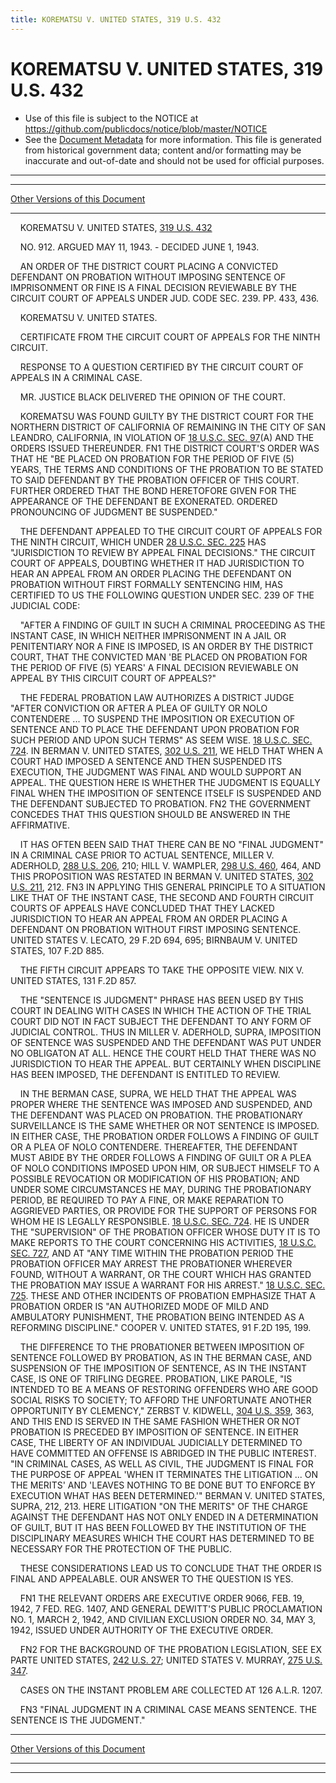 ```yaml
---
title: KOREMATSU V. UNITED STATES, 319 U.S. 432
---
```


# KOREMATSU V. UNITED STATES, 319 U.S. 432

* Use of this file is subject to the NOTICE at https://github.com/publicdocs/notice/blob/master/NOTICE
* See the [Document Metadata](../../../index.md) for more information.
  This file is generated from historical government data; content and/or formatting may be inaccurate and out-of-date and should not be used for official purposes.

----------
----------

[Other Versions of this Document](https://publicdocs.github.io/go/links?ns=uslm-x&ref=%2Fus%2Fcourts%2Fscotus%2FusReporter%2F319%2F432)

----------

    KOREMATSU V. UNITED STATES, [319 U.S. 432][/us/courts/scotus/usReporter/319/432]

    NO. 912.  ARGUED MAY 11, 1943.  - DECIDED JUNE 1, 1943.

    AN ORDER OF THE DISTRICT COURT PLACING A CONVICTED DEFENDANT ON PROBATION WITHOUT IMPOSING SENTENCE OF IMPRISONMENT OR FINE IS A FINAL DECISION REVIEWABLE BY THE CIRCUIT COURT OF APPEALS UNDER JUD.  CODE SEC. 239.  PP. 433, 436.

    KOREMATSU V. UNITED STATES.

    CERTIFICATE FROM THE CIRCUIT COURT OF APPEALS FOR THE NINTH CIRCUIT.

    RESPONSE TO A QUESTION CERTIFIED BY THE CIRCUIT COURT OF APPEALS IN A CRIMINAL CASE.

    MR. JUSTICE BLACK DELIVERED THE OPINION OF THE COURT.

    KOREMATSU WAS FOUND GUILTY BY THE DISTRICT COURT FOR THE NORTHERN DISTRICT OF CALIFORNIA OF REMAINING IN THE CITY OF SAN LEANDRO, CALIFORNIA, IN VIOLATION OF [18 U.S.C. SEC. 97][/us/usc/t18/s97](A) AND THE ORDERS ISSUED THEREUNDER.  FN1  THE DISTRICT COURT'S ORDER WAS THAT HE "BE PLACED ON PROBATION FOR THE PERIOD OF FIVE (5) YEARS, THE TERMS AND CONDITIONS OF THE PROBATION TO BE STATED TO SAID DEFENDANT BY THE PROBATION OFFICER OF THIS COURT.  FURTHER ORDERED THAT THE BOND HERETOFORE GIVEN FOR THE APPEARANCE OF THE DEFENDANT BE EXONERATED.  ORDERED PRONOUNCING OF JUDGMENT BE SUSPENDED."

    THE DEFENDANT APPEALED TO THE CIRCUIT COURT OF APPEALS FOR THE NINTH CIRCUIT, WHICH UNDER [28 U.S.C. SEC. 225][/us/usc/t28/s225] HAS "JURISDICTION TO REVIEW BY APPEAL FINAL DECISIONS."  THE CIRCUIT COURT OF APPEALS, DOUBTING WHETHER IT HAD JURISDICTION TO HEAR AN APPEAL FROM AN ORDER PLACING THE DEFENDANT ON PROBATION WITHOUT FIRST FORMALLY SENTENCING HIM, HAS CERTIFIED TO US THE FOLLOWING QUESTION UNDER SEC. 239 OF THE JUDICIAL CODE:

    "AFTER A FINDING OF GUILT IN SUCH A CRIMINAL PROCEEDING AS THE INSTANT CASE, IN WHICH NEITHER IMPRISONMENT IN A JAIL OR PENITENTIARY NOR A FINE IS IMPOSED, IS AN ORDER BY THE DISTRICT COURT, THAT THE CONVICTED MAN 'BE PLACED ON PROBATION FOR THE PERIOD OF FIVE (5) YEARS' A FINAL DECISION REVIEWABLE ON APPEAL BY THIS CIRCUIT COURT OF APPEALS?"

    THE FEDERAL PROBATION LAW AUTHORIZES A DISTRICT JUDGE "AFTER CONVICTION OR AFTER A PLEA OF GUILTY OR NOLO CONTENDERE  ...  TO SUSPEND THE IMPOSITION OR EXECUTION OF SENTENCE AND TO PLACE THE DEFENDANT UPON PROBATION FOR SUCH PERIOD AND UPON SUCH TERMS" AS SEEM WISE.  [18 U.S.C. SEC. 724][/us/usc/t18/s724].  IN BERMAN V. UNITED STATES, [302 U.S. 211][/us/courts/scotus/usReporter/302/211], WE HELD THAT WHEN A COURT HAD IMPOSED A SENTENCE AND THEN SUSPENDED ITS EXECUTION, THE JUDGMENT WAS FINAL AND WOULD SUPPORT AN APPEAL.  THE QUESTION HERE IS WHETHER THE JUDGMENT IS EQUALLY FINAL WHEN THE IMPOSITION OF SENTENCE ITSELF IS SUSPENDED AND THE DEFENDANT SUBJECTED TO PROBATION.  FN2  THE GOVERNMENT CONCEDES THAT THIS QUESTION SHOULD BE ANSWERED IN THE AFFIRMATIVE.

    IT HAS OFTEN BEEN SAID THAT THERE CAN BE NO "FINAL JUDGMENT" IN A CRIMINAL CASE PRIOR TO ACTUAL SENTENCE, MILLER V. ADERHOLD, [288 U.S. 206][/us/courts/scotus/usReporter/288/206], 210; HILL V. WAMPLER, [298 U.S. 460][/us/courts/scotus/usReporter/298/460], 464, AND THIS PROPOSITION WAS RESTATED IN BERMAN V. UNITED STATES, [302 U.S. 211][/us/courts/scotus/usReporter/302/211], 212.  FN3  IN APPLYING THIS GENERAL PRINCIPLE TO A SITUATION LIKE THAT OF THE INSTANT CASE, THE SECOND AND FOURTH CIRCUIT COURTS OF APPEALS HAVE CONCLUDED THAT THEY LACKED JURISDICTION TO HEAR AN APPEAL FROM AN ORDER PLACING A DEFENDANT ON PROBATION WITHOUT FIRST IMPOSING SENTENCE.  UNITED STATES V. LECATO, 29 F.2D 694, 695; BIRNBAUM V. UNITED STATES, 107 F.2D 885.

    THE FIFTH CIRCUIT APPEARS TO TAKE THE OPPOSITE VIEW.  NIX V. UNITED STATES, 131 F.2D 857.

    THE "SENTENCE IS JUDGMENT" PHRASE HAS BEEN USED BY THIS COURT IN DEALING WITH CASES IN WHICH THE ACTION OF THE TRIAL COURT DID NOT IN FACT SUBJECT THE DEFENDANT TO ANY FORM OF JUDICIAL CONTROL.  THUS IN MILLER V. ADERHOLD, SUPRA, IMPOSITION OF SENTENCE WAS SUSPENDED AND THE DEFENDANT WAS PUT UNDER NO OBLIGATON AT ALL.  HENCE THE COURT HELD THAT THERE WAS NO JURISDICTION TO HEAR THE APPEAL.  BUT CERTAINLY WHEN DISCIPLINE HAS BEEN IMPOSED, THE DEFENDANT IS ENTITLED TO REVIEW.

    IN THE BERMAN CASE, SUPRA, WE HELD THAT THE APPEAL WAS PROPER WHERE THE SENTENCE WAS IMPOSED AND SUSPENDED, AND THE DEFENDANT WAS PLACED ON PROBATION.  THE PROBATIONARY SURVEILLANCE IS THE SAME WHETHER OR NOT SENTENCE IS IMPOSED.  IN EITHER CASE, THE PROBATION ORDER FOLLOWS A FINDING OF GUILT OR A PLEA OF NOLO CONTENDERE.  THEREAFTER, THE DEFENDANT MUST ABIDE BY THE ORDER FOLLOWS A FINDING OF GUILT OR A PLEA OF NOLO CONDITIONS IMPOSED UPON HIM, OR SUBJECT HIMSELF TO A POSSIBLE REVOCATION OR MODIFICATION OF HIS PROBATION; AND UNDER SOME CIRCUMSTANCES HE MAY, DURING THE PROBATIONARY PERIOD, BE REQUIRED TO PAY A FINE, OR MAKE REPARATION TO AGGRIEVED PARTIES, OR PROVIDE FOR THE SUPPORT OF PERSONS FOR WHOM HE IS LEGALLY RESPONSIBLE.  [18 U.S.C. SEC. 724][/us/usc/t18/s724].  HE IS UNDER THE "SUPERVISION" OF THE PROBATION OFFICER WHOSE DUTY IT IS TO MAKE REPORTS TO THE COURT CONCERNING HIS ACTIVITIES, [18 U.S.C. SEC. 727][/us/usc/t18/s727], AND AT "ANY TIME WITHIN THE PROBATION PERIOD THE PROBATION OFFICER MAY ARREST THE PROBATIONER WHEREVER FOUND, WITHOUT A WARRANT, OR THE COURT WHICH HAS GRANTED THE PROBATION MAY ISSUE A WARRANT FOR HIS ARREST."  [18 U.S.C. SEC. 725][/us/usc/t18/s725].  THESE AND OTHER INCIDENTS OF PROBATION EMPHASIZE THAT A PROBATION ORDER IS "AN AUTHORIZED MODE OF MILD AND AMBULATORY PUNISHMENT, THE PROBATION BEING INTENDED AS A REFORMING DISCIPLINE."  COOPER V. UNITED STATES, 91 F.2D 195, 199.

    THE DIFFERENCE TO THE PROBATIONER BETWEEN IMPOSITION OF SENTENCE FOLLOWED BY PROBATION, AS IN THE BERMAN CASE, AND SUSPENSION OF THE IMPOSITION OF SENTENCE, AS IN THE INSTANT CASE, IS ONE OF TRIFLING DEGREE.  PROBATION, LIKE PAROLE, "IS INTENDED TO BE A MEANS OF RESTORING OFFENDERS WHO ARE GOOD SOCIAL RISKS TO SOCIETY; TO AFFORD THE UNFORTUNATE ANOTHER OPPORTUNITY BY CLEMENCY," ZERBST V. KIDWELL, [304 U.S. 359][/us/courts/scotus/usReporter/304/359], 363, AND THIS END IS SERVED IN THE SAME FASHION WHETHER OR NOT PROBATION IS PRECEDED BY IMPOSITION OF SENTENCE.  IN EITHER CASE, THE LIBERTY OF AN INDIVIDUAL JUDICIALLY DETERMINED TO HAVE COMMITTED AN OFFENSE IS ABRIDGED IN THE PUBLIC INTEREST.  "IN CRIMINAL CASES, AS WELL AS CIVIL, THE JUDGMENT IS FINAL FOR THE PURPOSE OF APPEAL 'WHEN IT TERMINATES THE LITIGATION  ...  ON THE MERITS' AND 'LEAVES NOTHING TO BE DONE BUT TO ENFORCE BY EXECUTION WHAT HAS BEEN DETERMINED.'"  BERMAN V. UNITED STATES, SUPRA, 212, 213.  HERE LITIGATION "ON THE MERITS" OF THE CHARGE AGAINST THE DEFENDANT HAS NOT ONLY ENDED IN A DETERMINATION OF GUILT, BUT IT HAS BEEN FOLLOWED BY THE INSTITUTION OF THE DISCIPLINARY MEASURES WHICH THE COURT HAS DETERMINED TO BE NECESSARY FOR THE PROTECTION OF THE PUBLIC.

    THESE CONSIDERATIONS LEAD US TO CONCLUDE THAT THE ORDER IS FINAL AND APPEALABLE.  OUR ANSWER TO THE QUESTION IS YES.

    FN1  THE RELEVANT ORDERS ARE EXECUTIVE ORDER 9066, FEB. 19, 1942, 7 FED. REG. 1407, AND GENERAL DEWITT'S PUBLIC PROCLAMATION NO. 1, MARCH 2, 1942, AND CIVILIAN EXCLUSION ORDER NO. 34, MAY 3, 1942, ISSUED UNDER AUTHORITY OF THE EXECUTIVE ORDER.

    FN2  FOR THE BACKGROUND OF THE PROBATION LEGISLATION, SEE EX PARTE UNITED STATES, [242 U.S. 27][/us/courts/scotus/usReporter/242/27]; UNITED STATES V. MURRAY, [275 U.S. 347][/us/courts/scotus/usReporter/275/347].

    CASES ON THE INSTANT PROBLEM ARE COLLECTED AT 126 A.L.R. 1207.

    FN3  "FINAL JUDGMENT IN A CRIMINAL CASE MEANS SENTENCE.  THE SENTENCE IS THE JUDGMENT."

----------

[Other Versions of this Document](https://publicdocs.github.io/go/links?ns=uslm-x&ref=%2Fus%2Fcourts%2Fscotus%2FusReporter%2F319%2F432)

----------
----------

[/us/courts/scotus/usReporter/319/432]: https://publicdocs.github.io/go/links?ns=uslm-x&ref=%2Fus%2Fcourts%2Fscotus%2FusReporter%2F319%2F432
[/us/usc/t18/s97]: https://publicdocs.github.io/go/links?ns=uslm&ref=%2Fus%2Fusc%2Ft18%2Fs97
[/us/usc/t28/s225]: https://publicdocs.github.io/go/links?ns=uslm&ref=%2Fus%2Fusc%2Ft28%2Fs225
[/us/usc/t18/s724]: https://publicdocs.github.io/go/links?ns=uslm&ref=%2Fus%2Fusc%2Ft18%2Fs724
[/us/courts/scotus/usReporter/302/211]: https://publicdocs.github.io/go/links?ns=uslm-x&ref=%2Fus%2Fcourts%2Fscotus%2FusReporter%2F302%2F211
[/us/courts/scotus/usReporter/288/206]: https://publicdocs.github.io/go/links?ns=uslm-x&ref=%2Fus%2Fcourts%2Fscotus%2FusReporter%2F288%2F206
[/us/courts/scotus/usReporter/298/460]: https://publicdocs.github.io/go/links?ns=uslm-x&ref=%2Fus%2Fcourts%2Fscotus%2FusReporter%2F298%2F460
[/us/courts/scotus/usReporter/302/211]: https://publicdocs.github.io/go/links?ns=uslm-x&ref=%2Fus%2Fcourts%2Fscotus%2FusReporter%2F302%2F211
[/us/usc/t18/s724]: https://publicdocs.github.io/go/links?ns=uslm&ref=%2Fus%2Fusc%2Ft18%2Fs724
[/us/usc/t18/s727]: https://publicdocs.github.io/go/links?ns=uslm&ref=%2Fus%2Fusc%2Ft18%2Fs727
[/us/usc/t18/s725]: https://publicdocs.github.io/go/links?ns=uslm&ref=%2Fus%2Fusc%2Ft18%2Fs725
[/us/courts/scotus/usReporter/304/359]: https://publicdocs.github.io/go/links?ns=uslm-x&ref=%2Fus%2Fcourts%2Fscotus%2FusReporter%2F304%2F359
[/us/courts/scotus/usReporter/242/27]: https://publicdocs.github.io/go/links?ns=uslm-x&ref=%2Fus%2Fcourts%2Fscotus%2FusReporter%2F242%2F27
[/us/courts/scotus/usReporter/275/347]: https://publicdocs.github.io/go/links?ns=uslm-x&ref=%2Fus%2Fcourts%2Fscotus%2FusReporter%2F275%2F347



